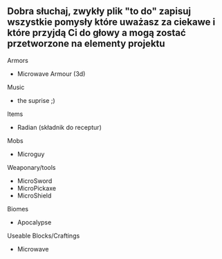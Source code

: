Dobra słuchaj, zwykły plik "to do"
zapisuj wszystkie pomysły które uważasz za ciekawe i które przyjdą Ci do głowy a mogą zostać przetworzone na elementy projektu
-
Armors
- Microwave Armour (3d)

Music
- the suprise ;)

Items
- Radian (składnik do receptur)

Mobs
- Microguy

Weaponary/tools
- MicroSword
- MicroPickaxe
- MicroShield

Biomes
- Apocalypse


Useable Blocks/Craftings
- Microwave
